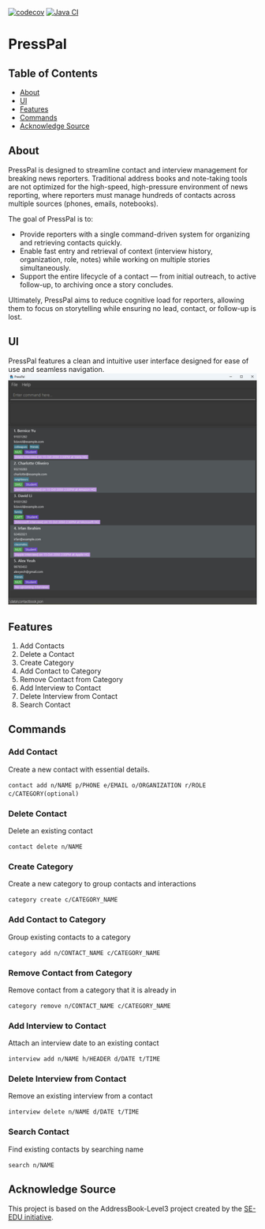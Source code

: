 [![codecov](https://codecov.io/github/AY2526S1-CS2103T-W08-1/tp/graph/badge.svg?token=SHFCVBT8YC)](https://codecov.io/github/AY2526S1-CS2103T-W08-1/tp)
[![Java CI](https://github.com/AY2526S1-CS2103T-W08-1/tp/actions/workflows/gradle.yml/badge.svg)](https://github.com/AY2526S1-CS2103T-W08-1/tp/actions/workflows/gradle.yml)

# PressPal

## Table of Contents
- [About](#about)
- [UI](#ui)
- [Features](#features)
- [Commands](#commands)
- [Acknowledge Source](#acknowledge-source)

## About
PressPal is designed to streamline contact and interview management for breaking news reporters. Traditional address books and note-taking tools are not optimized for the high-speed, high-pressure environment of news reporting, where reporters must manage hundreds of contacts across multiple sources (phones, emails, notebooks).

The goal of PressPal is to:
- Provide reporters with a single command-driven system for organizing and retrieving contacts quickly.
- Enable fast entry and retrieval of context (interview history, organization, role, notes) while working on multiple stories simultaneously.
- Support the entire lifecycle of a contact — from initial outreach, to active follow-up, to archiving once a story concludes.

Ultimately, PressPal aims to reduce cognitive load for reporters, allowing them to focus on storytelling while ensuring no lead, contact, or follow-up is lost.

## UI
PressPal features a clean and intuitive user interface designed for ease of use and seamless navigation.
![Ui](docs/images/Ui.png)

## Features
1. Add Contacts
2. Delete a Contact
3. Create Category
4. Add Contact to Category
5. Remove Contact from Category
6. Add Interview to Contact
7. Delete Interview from Contact
8. Search Contact

## Commands
### Add Contact
Create a new contact with essential details.

`contact add n/NAME p/PHONE e/EMAIL o/ORGANIZATION r/ROLE c/CATEGORY(optional)`

### Delete Contact
Delete an existing contact

`contact delete n/NAME`

### Create Category
Create a new category to group contacts and interactions

`category create c/CATEGORY_NAME`

### Add Contact to Category
Group existing contacts to a category

`category add n/CONTACT_NAME c/CATEGORY_NAME`

### Remove Contact from Category
Remove contact from a category that it is already in

`category remove n/CONTACT_NAME c/CATEGORY_NAME`

### Add Interview to Contact
Attach an interview date to an existing contact

`interview add n/NAME h/HEADER d/DATE t/TIME`

### Delete Interview from Contact
Remove an existing interview from a contact

`interview delete n/NAME d/DATE t/TIME`

### Search Contact
Find existing contacts by searching name

`search n/NAME`

## Acknowledge Source
This project is based on the AddressBook-Level3 project created by the [SE-EDU initiative](https://se-education.org).
